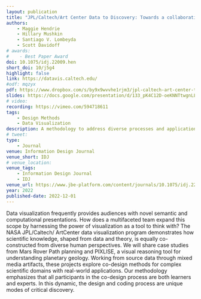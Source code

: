 ```yaml
---
layout: publication
title: "JPL/Caltech/Art Center Data to Discovery: Towards a collaborative methodology for interactive scientific data visualization"
authors:
    - Maggie Hendrie
    - Hillary Mushkin
    - Santiago V. Lombeyda
    - Scott Davidoff
# awards:
#    - Best Paper Award
doi: 10.1075/idj.22009.hen
short_doi: 10/j5g4
highlight: false
link: https://datavis.caltech.edu/
#odf: mqzyx
pdf: https://www.dropbox.com/s/by9x9wvvhe1rjm3/jpl-caltech-art-center-towards-a-collaborative-methodology-for-interactive%20-scientific-data-visualization.pdf?dl=0
slides: https://docs.google.com/presentation/d/133_pK4C12D-oeKNNTtwgnLLFTJF6NMsnrnzjZy6vUz4/edit?usp=sharing
# video:
recording: https://vimeo.com/594718611
tags:
    - Design Methods
    - Data Visualization
description: A methodology to address diverse processes and application domains that jointly embeds scientific discovery and intern learning
# tweet:
type:
    - Journal
venue: Information Design Journal
venue_short: IDJ
# venue_location:
venue_tags:
    - Information Design Journal
    - IDJ
venue_url: https://www.jbe-platform.com/content/journals/10.1075/idj.22009.hen#abstract_content
year: 2022
published-date: 2022-12-01
---
```

Data visualization frequently provides audiences with novel semantic and computational presentations. How does a multifaceted team expand this scope by harnessing the power of visualization as a tool to think with? The NASA JPL/Caltech/ ArtCenter data visualization program demonstrates how scientific knowledge, shaped from data and theory, is equally co-constructed from diverse human perspectives. We will share case studies from Mars Rover Path planning and PIXLISE, a visual reasoning tool for understanding planetary geology. Working from source data through mixed media artifacts, these projects explore co-design methods for complex scientific domains with real-world applications. Our methodology emphasizes that all participants in the co-design process are both learners and experts. In this dynamic, the design and coding process are unique modes of critical discovery.